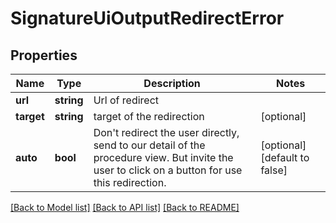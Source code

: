 # SignatureUiOutputRedirectError

## Properties
Name | Type | Description | Notes
------------ | ------------- | ------------- | -------------
**url** | **string** | Url of redirect | 
**target** | **string** | target of the redirection | [optional] 
**auto** | **bool** | Don&#39;t redirect the user directly, send to our detail of the procedure view. But invite the user to click on a button for use this redirection. | [optional] [default to false]

[[Back to Model list]](../README.md#documentation-for-models) [[Back to API list]](../README.md#documentation-for-api-endpoints) [[Back to README]](../README.md)


